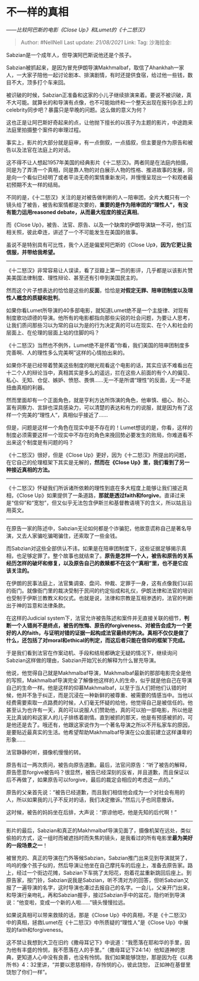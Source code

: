 # 不一样的真相

*——比较阿巴斯的电影《Close Up》和Lumet的《十二怒汉》*

> Author: #NellNell
> Last update: *21/08/2021*
> Link:
> Tag:
> 沙海拾金:

Sabzian是一个成年人，但导演阿巴斯说他还是个孩子。

Sabzian被抓起来，是因为冒充伊朗导演Makhmalbaf，取信了Ahankhah一家人，一大家子陪他一起讨论剧本、排演剧情，有时还提供食宿，给过他一些钱，数目不大，顶多打个车来回。

被识破的时候，Sabzian正准备和这家的小儿子继续排演来着。要说不被识破，真不大可能。就算长的和导演有点像，也不可能始终和一个整天出现在报刊杂志上的celebrity同步吧？暴露只是早晚的问题。这么做的意义为何？

这也正是让阿巴斯好奇起来的点，让他抛下擅长的以孩子为主题的影片，中途跑来法庭里拍摄整个案件的审理过程。

事实上，影片的大部分就是庭审，有一点倒叙，一点插叙，但主要是作为原告和被告以及法官在法庭上的对话。

这不得不让人想起1957年美国的经典影片《十二怒汉》。两者同是在法庭内拍摄，同是为了弄清一个真相，同是靠人物的对白展示人物的性格、推进故事的发展，同是向一个看似已经明了或者平淡无奇的案情重新发问，并慢慢呈现出一个和观者最初预期不太一样的结局。

不同的是，《十二怒汉》关注的是对被告做判断的人－陪审团，全片大概只有一个镜头给了被告，被告和案情都是次要的，**重要的是作为陪审团的“理性人”，有没有能力运用reasoned debate，从而最大程度的接近真相**。

而《Close Up》，被告、法官、原告、以及一个缺席的伊朗导演缺一不可，他们互相关照，彼此牵连，讲述了一个不可能发生在美国的故事。

虽说不是特别具有可比性，我个人还是偏爱阿巴斯的《Close Up》，**因为它更让我信服，并带给我希望。**

---

《十二怒汉》非常容易让人误读，看了豆瓣上第一页的影评，几乎都是以该影片赞美美国法律制度、理性辩论、甚至还有引申到美国民主的。

然而这个片子想表达的恰恰是这些的**反面**，恰恰是**对假定无罪、陪审团制度以及理性人概念的质疑和批判**。

如果你看Lumet所导演的40多部电影，就知道Lumet绝不是一个主旋律、对现有制度歌功颂德的导演。他所有的电影都指向那些尖锐的社会问题，为要让人思考，让我们质问那些习以为常的自以为是的行为决定真的可以在现实、在个人和社会的层面上、在伦理的层面上站的住脚的吗？

《十二怒汉》当然也不例外，Lumet绝不是怀着“你看，我们美国的陪审团制度多完善啊、人的理性多么完美啊”这样的心情拍出来的。

如果你不是已经带着赞美这些制度的眼光观看这个电影的话，其实应该不难看出在十二个人的辩论当中，真相其实是多么的遥远，拦在这些人前面的有个人的偏见、私心、无知、仓促、嫉妒、愤怒、畏惧……无一不是所谓“理性”的反面，无一不是扭曲真相的利器。

然而里面却有一个正面角色，就是亨利方达所饰演的角色，他审慎、细心、耐心、富有洞察力、言辞也深具感染力，可以清楚的表达和有力的说服，就是因为有了这样一个完美的“理性人”，真相似乎接近了……

但是，问题是这样一个角色在现实中是不存在的！Lumet想说的是，你看，这样的制度必须需要这样一个现实中不存在的角色来挽回势必要发生的败局，你难道看不出来这个制度是有问题的吗？

《十二怒汉》很好，但是《Close Up》更好，因为《十二怒汉》所提出的问题，在它自己的伦理框架下其实是无解的，**然而在《Close Up》里，我们看到了另一种接近真相的方法。**

---

《十二怒汉》怀疑我们所诉诸所依赖的理性到底在多大程度上能够让我们接近真相，《Close Up》如果提供了一条道路，**那就是透过faith和forgive**。直译过来是“信仰”和“宽恕”，但又似乎无法包含伊斯兰和基督教语境下的含义，所以姑且沿用英文。

---

在原告一家的陈述中，Sabzian无论如何都是个诈骗犯，他故意谎称自己是著名导演，又去人家骗吃骗喝骗住，还索取了一些金钱。

而Sabzian对这些全部供认不讳，如果是在陪审团制度下，这些证据足够揭示真相，也足够定罪了。整个故事也就结束了。**原告是怎样一个人，被告和原告的关系经历怎样的破坏和修复，以及原告自己的救赎都不在这个“真相”里，也不是它应该关注的。**

在伊朗的民事法庭上，法官集调查、盘问、仲裁、定罪于一身，这有点像我们以前的衙门。就像衙门里的裁决受制于民间的约定俗成和礼仪，伊朗法律和法官的培训也受制于伊斯兰教教义和仪式。也就是说，法律和宗教是互相渗透的，法官的判断出于神的旨意和法律条款。

在这样的Judicial system下，法官允许被告陈述和案件并无直接关联的细节，**判断一个人错尚不是终点，被告的怅悔、原告的forgiveness、对被告会成为一个更好的人的faith，与证明对错的证据一起构成法官最终的判决。真相不仅仅是做了什么，还包括了对moral和ethical的判定，而这后者只能在信仰的框架下完成。**

于是我们看到法官在作案动机、手段和结局都确定无疑的情况下，继续询问Sabzian这样做的理由，Sabzian开始冗长的解释为什么冒充导演。

他说，他觉得自己就是Makhmalbaf导演，Makhmalbaf最新的那部电影完全是他的写照，Makhmalbaf导演完全了解像他这样的人的生命，似乎就是他自己在导演自己的生命一样。他是这样的仰慕Makhmalbaf，以至于当人们把他们认错的时候，他并不急于纠正，而是沉浸在一种新鲜的被尊重、被需要的情感当中。当他以经费需要索取一点路费的时候，人们毫无怀疑的给他，他觉得自己是被信任的。他甚至认为也许有一天，真的可以说服人们赞助他，真的可以拍一部电影，所以他是无比真诚的和这家人的儿子排练着剧情。直到被抓的那天，他是有预感被抓的，可是他还是去了。哦还有，他跟这家说作为一个著名导演之所以不开私家车的原因，是要贴近最真实的生活。他希望帮助Makhmalbaf导演在公众面前建立这样谦卑的形象……

法官静静的听，摄像机慢慢的转。

原告有过一两次质问，被告向原告道歉。最后，法官问原告：“听了被告的解释，原告愿意forgive被告吗？很显然，被告已经深刻的反省，并且道歉，而且保证以后不再做了，如果原告可以forgive，最后的裁定会相应的考虑这一点的。”

原告的父亲首先说：“被告已经道歉，而且我们相信他会成为一个对社会有用的人，所以如果我的儿子不反对的话，我们决定撤诉。”然后儿子也同意撤诉。

这时候，被告的妈妈坐在后排，大声说：“原谅他吧，他是先知的后代啊！”

---

影片的最后，Sabzian和真正的Makhmalbaf导演见面了，摄像机架在远处，类似偷拍的方式，这一组时而被遮挡时而失焦的镜头，是我看过的所有电影里**最为美好的一段场景之一**！

被冒充的、真正的导演在门外等候Sabzian，Sabzian推门出来见到导演就哭了，呜呜的像个孩子似的，然后导演让他坐在自己摩托车的后座上，准备去原告家。路上，经过一个街边花摊，Sabzian下车挑了太阳花，抱着花盆重新跳回后座上。到原告家，按门铃，Sabzian说我是Sabzian，听不清对方的回答，但听Sabzian又报了一遍导演的名字，这时导演也凑过去报自己的名字。一会儿，父亲开门出来，和导演行亲吻礼，再和Sabzian握手，接过Sabzian手中的盆花，隐约听到导演说：“他变啦，变成一个新的人啦……”镜头慢慢拉远。

如果说真相可以带来救赎的话，那是《Close Up》中的真相，不是《十二怒汉》中的真相，拯救Lumet在《十二怒汉》中所质疑的“理性人”是《Close Up》中展现的faith和forgiveness。

这不禁让我想到大卫在旧约《撒母耳记下》中说道：“我愿落在耶和华的手里，因为他有丰盛的怜悯，我不愿落在人的手里。”（撒母耳记下24:14）他知道神的恩典，更知道人心中没有良善，也没有怜悯。我们如果能够饶恕，那是因为在《以弗所书》4：32里讲，“并要以恩慈相待，存怜悯的心，彼此饶恕， 正如神在基督里饶恕了你们一样”。
